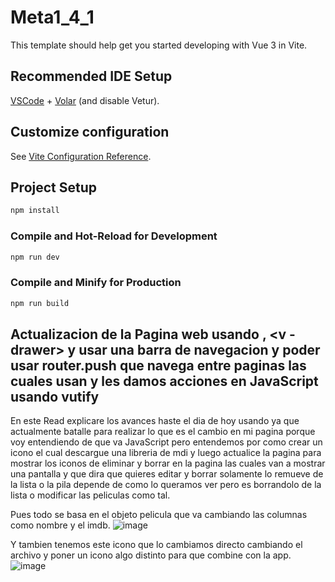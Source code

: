 # Meta1_4_1

This template should help get you started developing with Vue 3 in Vite.

## Recommended IDE Setup

[VSCode](https://code.visualstudio.com/) + [Volar](https://marketplace.visualstudio.com/items?itemName=Vue.volar) (and disable Vetur).

## Customize configuration

See [Vite Configuration Reference](https://vitejs.dev/config/).

## Project Setup

```sh
npm install
```

### Compile and Hot-Reload for Development

```sh
npm run dev
```

### Compile and Minify for Production

```sh
npm run build
```

## Actualizacion de la Pagina web usando <v-icon>, <v - drawer> y usar una barra de navegacion y poder usar router.push que navega entre paginas las cuales usan <v-nav-bar> y les damos acciones en JavaScript usando vutify

En este Read explicare los avances haste el dia de hoy usando <v-icon> ya que actualmente batalle para realizar lo que es el cambio en mi pagina porque voy entendiendo de que va JavaScript pero entendemos por <v-icon> como crear un icono el cual descargue una libreria de mdi y luego actualice la pagina para mostrar los iconos de eliminar y borrar en la pagina las cuales van a mostrar una pantalla y que dira que quieres editar y borrar solamente lo remueve de la lista o la pila depende de como lo queramos ver pero es borrandolo de la lista o modificar las peliculas como tal.

Pues todo se basa en el objeto pelicula que va cambiando las columnas como nombre y el imdb.
![image](https://github.com/user-attachments/assets/794b5089-45f5-4c85-a042-cd4d8c6578ef)

Y tambien tenemos este icono que lo cambiamos directo cambiando el archivo y poner un icono algo distinto para que combine con la app.
![image](https://github.com/user-attachments/assets/3e43a149-afd5-4562-8ef1-b4b7b128fab8)





